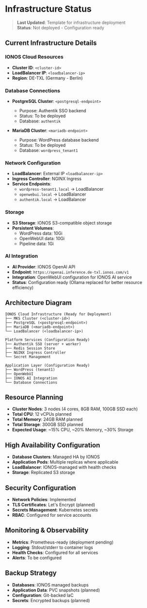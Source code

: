 # Infrastructure Status

> **Last Updated**: Template for infrastructure deployment  
> **Status**: Not deployed - Configuration ready

## Current Infrastructure Details

### IONOS Cloud Resources
- **Cluster ID**: `<cluster-id>`
- **LoadBalancer IP**: `<loadbalancer-ip>`
- **Region**: DE-TXL (Germany - Berlin)

### Database Connections
- **PostgreSQL Cluster**: `<postgresql-endpoint>`
  - Purpose: Authentik SSO backend
  - Status: To be deployed
  - Database: `authentik`
  
- **MariaDB Cluster**: `<mariadb-endpoint>`
  - Purpose: WordPress database backend
  - Status: To be deployed
  - Database: `wordpress_tenant1`

### Network Configuration
- **LoadBalancer**: External IP `<loadbalancer-ip>`
- **Ingress Controller**: NGINX Ingress
- **Service Endpoints**:
  - `wordpress-tenant1.local` → LoadBalancer
  - `openwebui.local` → LoadBalancer
  - `authentik.local` → LoadBalancer

### Storage
- **S3 Storage**: IONOS S3-compatible object storage
- **Persistent Volumes**: 
  - WordPress data: 10Gi
  - OpenWebUI data: 10Gi
  - Pipeline data: 1Gi

### AI Integration
- **AI Provider**: IONOS OpenAI API
- **Endpoint**: `https://openai.inference.de-txl.ionos.com/v1`
- **Integration**: OpenWebUI configuration for IONOS AI service
- **Status**: Configuration ready (Ollama replaced for better resource efficiency)

## Architecture Diagram
```
IONOS Cloud Infrastructure (Ready for Deployment)
├── MKS Cluster (<cluster-id>)
├── PostgreSQL (<postgresql-endpoint>)
├── MariaDB (<mariadb-endpoint>)
└── LoadBalancer (<loadbalancer-ip>)

Platform Services (Configuration Ready)
├── Authentik SSO (server + worker)
├── Redis Session Store
├── NGINX Ingress Controller
└── Secret Management

Application Layer (Configuration Ready)
├── WordPress (tenant1)
├── OpenWebUI
├── IONOS AI Integration
└── Database Connections
```

## Resource Planning
- **Cluster Nodes**: 3 nodes (4 cores, 8GB RAM, 100GB SSD each)
- **Total CPU**: 12 vCPUs planned
- **Total Memory**: 24GB RAM planned
- **Total Storage**: 300GB SSD planned
- **Expected Usage**: ~15% CPU, ~20% Memory, ~30% Storage

## High Availability Configuration
- **Database Clusters**: Managed HA by IONOS
- **Application Pods**: Multiple replicas where applicable
- **LoadBalancer**: IONOS-managed with health checks
- **Storage**: Replicated S3 storage

## Security Configuration
- **Network Policies**: Implemented
- **TLS Certificates**: Let's Encrypt (planned)
- **Secrets Management**: Kubernetes secrets
- **RBAC**: Configured for service accounts

## Monitoring & Observability
- **Metrics**: Prometheus-ready (deployment pending)
- **Logging**: Stdout/stderr to container logs
- **Health Checks**: Configured for all services
- **Alerts**: To be configured

## Backup Strategy
- **Databases**: IONOS managed backups
- **Application Data**: PVC snapshots (planned)
- **Configuration**: Git-backed IaC
- **Secrets**: Encrypted backups (planned)